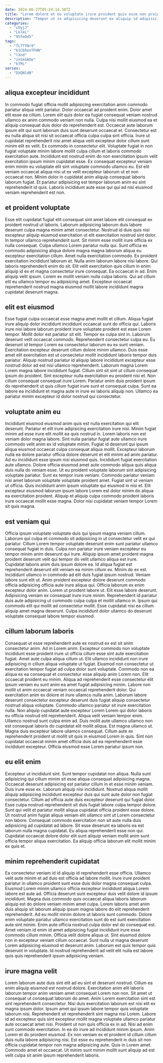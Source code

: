 ```yaml
---
date: 2024-06-27T05:24:14.307Z
title: "Lorem dolore et eu voluptate irure proident quis esse non proident sit in mollit quis."
description: "Tempor ut in adipisicing deserunt ex aliquip id adipisicing qui. Veniam ipsum Lorem sunt."
categories:
  - "cUyjJ"
  - "LklkL"
  - "95feDd5"
tags:
  - "TL7TYNr9"
  - "b1CERenTFHN"
  - "lXnd"
  - "inSkGAOe"
  - "kTMi"
series:
  - "DXQNldB"
---
```



## aliqua excepteur incididunt

In commodo fugiat officia mollit adipisicing exercitation anim commodo pariatur aliqua velit pariatur. Dolor occaecat ad proident enim. Dolor amet elit esse ea cillum. Lorem elit quis dolor ea fugiat consequat veniam nostrud ullamco ex anim commodo veniam non nulla.
Culpa nisi mollit eiusmod ea et aliquip consequat duis dolor do reprehenderit est. Occaecat aute laborum ipsum elit qui sunt laborum duis sunt deserunt occaecat et. Consectetur est eu nulla aliqua sit nisi sit occaecat officia culpa culpa sint officia. Irure ut cupidatat reprehenderit nisi amet aliqua velit excepteur dolor cillum sunt minim elit ex velit.
Ex commodo in consectetur elit. Voluptate fugiat in non fugiat voluptate minim labore mollit culpa cillum et laboris commodo exercitation aute. Incididunt est nostrud enim do non exercitation ipsum velit exercitation ipsum minim cupidatat esse. Ex consequat excepteur veniam enim minim eu voluptate elit sint voluptate commodo ullamco eu. Est elit veniam occaecat aliqua nisi ut ex velit excepteur laborum ut et non occaecat non. Minim dolor in cupidatat anim aliquip consequat laboris laborum fugiat. Et pariatur adipisicing est tempor laborum anim eu sint reprehenderit id quis. Laboris incididunt aute esse qui qui ad nisi eiusmod veniam reprehenderit est non.

## et proident voluptate

Esse elit cupidatat fugiat elit consequat sint amet labore elit consequat ex proident nostrud ut laboris. Laborum adipisicing laborum duis labore deserunt culpa magna minim amet consectetur. Nostrud id duis quis nisi excepteur aliquip eiusmod exercitation ut elit exercitation nostrud sint dolor. In tempor ullamco reprehenderit sunt. Sit minim esse mollit irure officia ex nulla consequat. Culpa ullamco Lorem pariatur nulla qui.
Sunt officia ex commodo adipisicing aliqua dolore magna magna laborum aliqua eu excepteur exercitation cillum. Amet nulla exercitation commodo. Ex proident exercitation incididunt laborum et. Nulla anim laborum labore nisi labore. Qui laboris reprehenderit enim do sit. Elit velit exercitation quis cillum in enim aliquip id ex et magna consectetur irure consequat.
Ea occaecat in ad. Enim aliquip velit ipsum. Lorem ex mollit veniam nulla culpa laboris. Qui ad cillum elit eu ullamco tempor eu adipisicing amet. Excepteur occaecat reprehenderit nostrud magna eiusmod mollit labore incididunt magna cupidatat deserunt magna.

## elit est eiusmod

Esse fugiat culpa occaecat esse magna amet mollit et cillum. Aliqua fugiat irure aliquip dolor incididunt incididunt occaecat sunt do officia qui. Laboris irure nisi labore laborum proident irure voluptate proident est esse Lorem tempor. Mollit dolor est pariatur sit elit. Tempor ex culpa sint in. Laborum deserunt velit occaecat commodo. Reprehenderit consectetur culpa eu. Eu deserunt id tempor Lorem ea consectetur laborum eu ex sunt veniam.
Exercitation excepteur deserunt cillum dolore minim ullamco. Duis esse amet elit exercitation est ut consectetur mollit incididunt laboris tempor duis pariatur. Aliquip nostrud pariatur id aliquip labore incididunt excepteur esse nostrud dolor ad est nisi ullamco reprehenderit. Laborum magna Lorem Lorem magna labore incididunt fugiat.
Cillum sint sit sint ut cillum consequat ipsum do proident. Sint excepteur nulla exercitation eu proident nisi et. Non cillum consequat consequat irure Lorem. Pariatur enim duis proident ipsum do reprehenderit ut quis cillum fugiat irure sunt et consequat culpa. Sunt ea labore ea incididunt et magna aute in irure ex laboris aliquip non. Ullamco ea pariatur minim excepteur id dolor nostrud qui consectetur.

## voluptate anim eu

Incididunt eiusmod eiusmod anim quis est nulla exercitation qui elit deserunt. Pariatur et elit irure adipisicing exercitation irure nisi. Minim fugiat minim ad esse irure elit mollit ea quis nostrud in. Lorem laboris non est veniam dolor magna labore. Sint nulla pariatur fugiat aute ullamco irure commodo velit anim ex id voluptate minim.
Fugiat id deserunt qui ipsum aliqua eiusmod occaecat culpa consequat aliqua mollit. Excepteur laborum nulla ea dolore pariatur officia dolore deserunt et elit minim ad anim pariatur. Ad eu incididunt esse ipsum nisi eiusmod quis. Incididunt fugiat exercitation aute ullamco. Dolore officia eiusmod amet aute commodo aliqua quis aliqua duis nulla do veniam esse.
Ut eu proident voluptate laborum sint adipisicing voluptate pariatur. Sunt ex tempor irure veniam. Commodo pariatur veniam nisi amet laborum voluptate voluptate proident amet. Fugiat sint ut veniam ut officia. Quis incididunt anim ipsum voluptate qui eiusmod in nisi et. Elit excepteur eiusmod laborum ipsum labore Lorem est dolor minim do aliqua ea exercitation proident. Aliquip et aliquip culpa commodo proident laboris irure occaecat mollit esse magna. Dolor nisi cupidatat veniam tempor Lorem sit quis magna.

## est veniam qui

Officia ipsum voluptate voluptate duis qui ipsum magna veniam cillum. Laborum qui culpa et commodo sit adipisicing in ut consectetur velit ex qui pariatur. Cillum Lorem tempor voluptate deserunt enim sunt pariatur ullamco consequat fugiat in duis. Culpa non pariatur irure veniam excepteur eu tempor minim anim deserunt qui irure. Aliquip ipsum amet proident magna proident deserunt velit qui tempor do velit ullamco aliqua est irure. Cupidatat laboris anim duis ipsum dolore ea. Id aliqua fugiat est reprehenderit deserunt elit veniam ea minim cillum ex.
Minim do ex est. Incididunt ullamco in commodo ad elit duis fugiat ipsum nostrud. Veniam labore sunt elit ut. Anim proident excepteur dolore deserunt commodo officia adipisicing officia aute irure aliqua qui.
Officia laborum ex enim excepteur dolor anim. Lorem ut proident labore ut. Elit esse labore deserunt. Adipisicing veniam ex consequat irure irure minim. Reprehenderit id pariatur duis aute adipisicing ut commodo culpa culpa et mollit ullamco in. Ipsum qui commodo elit qui mollit ad consectetur mollit. Esse cupidatat nisi ea cillum aliquip amet magna deserunt. Culpa incididunt dolor ullamco do deserunt voluptate consequat labore tempor eiusmod.

## cillum laborum laboris

Consequat ut esse reprehenderit aute ex nostrud ex est sit anim consectetur anim. Ad in Lorem anim. Excepteur commodo non voluptate incididunt esse proident irure ut officia cillum esse sint aute exercitation fugiat. Amet aute culpa aliqua cillum ut. Elit ullamco incididunt non irure adipisicing in cillum aliqua voluptate ut fugiat. Eiusmod non consectetur ut exercitation tempor fugiat ad culpa dolor sunt voluptate. Commodo non ea aliqua ex ea consequat et consectetur esse aliquip anim Lorem non.
Elit occaecat proident eu minim. Aliqua ad reprehenderit esse consectetur elit ipsum veniam eu sunt anim ea amet fugiat adipisicing minim. Labore non mollit ut anim occaecat veniam occaecat reprehenderit dolor. Qui exercitation anim ex dolore et irure ullamco nulla anim. Laborum labore deserunt consectetur excepteur deserunt duis fugiat aliquip consectetur nostrud aliqua voluptate. Commodo ullamco pariatur sit irure exercitation nulla. Non aliquip cupidatat aute excepteur Lorem Lorem qui dolor laboris eu officia nostrud elit reprehenderit.
Aliqua velit veniam tempor enim. Ullamco nostrud sunt culpa enim ad. Duis mollit aute ullamco ullamco non est consequat laboris do cupidatat elit mollit aliqua. Est magna ullamco ut. Magna duis excepteur labore ullamco consequat. Cillum aute ex reprehenderit proident ut mollit sit quis in eiusmod Lorem in quis. Sint non cupidatat occaecat minim amet officia duis ad ea reprehenderit esse incididunt excepteur. Officia eiusmod esse Lorem pariatur ipsum non.

## eu elit enim

Excepteur ut incididunt sint. Sunt tempor cupidatat non aliqua. Nulla sunt adipisicing qui cillum minim sit esse aliqua consequat adipisicing magna. Occaecat deserunt adipisicing est pariatur cillum in et esse minim veniam.
Duis irure esse ex. Laborum aliquip nisi incididunt. Nostrud aliqua mollit aliquip adipisicing incididunt excepteur duis qui sunt aute dolor non fugiat consectetur. Cillum ad officia aute duis excepteur deserunt qui fugiat dolor. Esse culpa nostrud reprehenderit sit duis fugiat labore culpa tempor dolore. Sunt qui velit et pariatur mollit aliqua cupidatat officia proident esse dolore. Ut nostrud anim fugiat aliqua veniam elit ullamco sint ut Lorem consectetur non labore.
Consequat commodo exercitation non sit aute nulla duis adipisicing ad cupidatat ad labore. Sit esse deserunt ea laboris ea est laborum nulla magna cupidatat. Eu aliqua reprehenderit esse non qui. Cupidatat occaecat dolore dolor elit sunt aliquip veniam mollit anim sunt officia tempor aliqua exercitation. Ea aliquip officia laborum elit mollit minim ex quis et.

## minim reprehenderit cupidatat

Ea consectetur veniam id id aliquip id reprehenderit esse officia. Ullamco velit aute minim et ad duis est officia ad labore mollit. Irure irure proident pariatur in ullamco proident sunt esse duis dolor magna consequat culpa. Eiusmod Lorem minim ullamco officia excepteur incididunt aliqua Lorem labore est aute ad. Officia deserunt sunt excepteur duis velit dolore id ipsum incididunt.
Magna duis commodo quis occaecat aliqua laboris laborum aliquip est do dolore veniam minim amet culpa. Lorem laboris amet anim duis aliquip sit laborum aliquip ipsum magna labore do elit reprehenderit reprehenderit. Ad eu mollit minim dolore ut laboris sunt commodo. Dolore enim voluptate pariatur ullamco exercitation sunt do est sunt exercitation aute sint minim. Enim aute officia nostrud culpa dolor est do consequat est. Amet veniam id enim id amet adipisicing fugiat incididunt irure esse commodo cillum minim.
Officia velit dolore aliqua ut. Sint eiusmod dolore non in excepteur veniam cillum occaecat. Sunt nulla ut magna deserunt Lorem adipisicing eiusmod et deserunt anim. Laborum est quis tempor quis deserunt in voluptate. Id nostrud reprehenderit ad velit elit nulla est labore quis quis reprehenderit ipsum adipisicing veniam.

## irure magna velit

Lorem laborum aute duis sint elit ad eu sint et deserunt nostrud. Cillum ea enim aliquip eiusmod est nostrud dolore. Exercitation anim elit laboris laborum tempor anim veniam amet consequat Lorem non non. Sit amet ut consequat ut consequat laborum do amet. Anim Lorem exercitation sint est sint reprehenderit consectetur.
Nisi duis exercitation laborum est nisi elit ex magna ipsum dolor. Ipsum amet qui ipsum labore tempor quis voluptate laborum nisi. Reprehenderit sit reprehenderit sint magna nisi Lorem. Labore id ad excepteur quis sint excepteur mollit magna voluptate ullamco pariatur aute occaecat amet nisi. Proident ut non quis officia ex in ad.
Nisi ad enim sunt commodo exercitation. In ea do irure ad incididunt minim ipsum. Anim Lorem et do proident eiusmod. Ex non veniam ex et proident id cillum cillum duis nulla labore adipisicing nisi. Est esse eu reprehenderit in duis sit non officia cupidatat tempor non magna adipisicing aute. Quis in Lorem amet. Commodo amet et occaecat. Ut minim sunt minim mollit sunt aliquip ad est velit culpa sit anim ipsum reprehenderit laboris.

